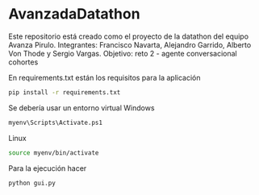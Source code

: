 # AvanzadaDatathon
Este repositorio está creado como el proyecto de la datathon del equipo Avanza Pirulo. Integrantes: Francisco Navarta, Alejandro Garrido, Alberto Von Thode y Sergio Vargas.
Objetivo: reto 2 - agente conversacional cohortes

En requirements.txt están los requisitos para la aplicación 

```Bash
pip install -r requirements.txt
```

Se debería usar un entorno virtual
Windows
```Bash
myenv\Scripts\Activate.ps1
```
Linux
```Bash
source myenv/bin/activate
```
Para la ejecución hacer
```Bash
python gui.py
```